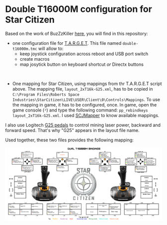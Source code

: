 # Double T16000M configuration for Star Citizen

Based on the work of  BuzZzKiller [here](https://www.youtube.com/watch?v=pqmb0Zp-S2E), you will find in this repository:
* one configuration file for [T.A.R.G.E.T](https://support.thrustmaster.com/fr/product/t16000mfcs-fr/). This file named `double-t16000m.tmc` will allow to:
  * keep joystick configuration across reboot and USB port switch
  * create macros
  * map josytick button on keyboard shortcut _or_ Directx buttons

<br />

* One mapping for Star Citizen, using mappings from thr T.A.R.G.E.T script above. The mapping file, `layout_2xT16k-G25.xml`, has to be copied in `C:\Program Files\Roberts Space Industries\StarCitizen\LIVE\USER\Client\0\Controls\Mappings`. To use the mapping in game, it has to be configured, once. In game, open the game console (`²`) and type the following command: 
`pp_rebindkeys layout_2xT16k-G25.xml`. I used [SCJMapper](https://github.com/SCToolsfactory/SCJMapper-V2) to know available mappings.

I also use Logitech [G25 pedals](https://i.pinimg.com/originals/99/03/99/99039982060964b3628512aaf9572f65.jpg) to control mining laser power, backward and forward speed. That's why "G25" appears in the layout file name.

Used together, these two files provides the following mapping:

![T16kmapping](https://github.com/arcadien/sc_2x_T16000M/blob/main/Dual%20T16000%20mapping.png)
